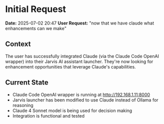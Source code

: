 # Initial Request

**Date:** 2025-07-02 20:47
**User Request:** "now that we have claude what enhancements can we make"

## Context
The user has successfully integrated Claude (via the Claude Code OpenAI wrapper) into their Jarvis AI assistant launcher. They're now looking for enhancement opportunities that leverage Claude's capabilities.

## Current State
- Claude Code OpenAI wrapper is running at http://192.168.1.11:8000
- Jarvis launcher has been modified to use Claude instead of Ollama for reasoning
- Claude 4 Sonnet model is being used for decision making
- Integration is functional and tested
